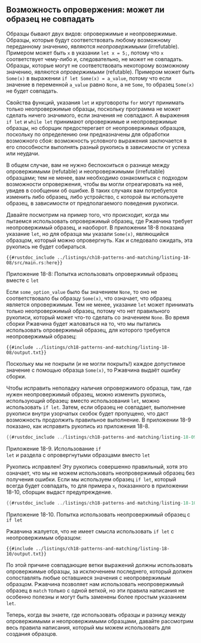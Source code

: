 ## Возможность опровержения: может ли образец не совпадать

Образцы бывают двух видов: опровержимые и неопровержимые. Образцы, которые будут соответствовать любому возможному переданному значению, являются *неопровержимыми* (irrefutable). Примером может быть `x` в указании `let x = 5;`, потому что `x` соответствует чему-либо и, следовательно, не может не совпадать. Образцы, которые могут не соответствовать некоторому возможному значению, являются *опровержимыми* (refutable). Примером может быть `Some(x)` в выражении `if let Some(x) = a_value`, потому что если значение в переменной `a_value` равно `None`, а не `Some`, то образец `Some(x)` не будет совпадать.

Свойства функций, указания `let` и круговороты `for` могут принимать только неопровержимые образцы, поскольку программа не может сделать ничего значимого, если значения не совпадают. А выражения `if let` и `while let` принимают опровержимые и неопровержимые образцы, но сборщик предостерегает от неопровержимых образцов, поскольку по определению они предназначены для обработки возможного сбоя: возможность условного выражения заключается в его способности выполнять разный рукопись в зависимости от успеха или неудачи.

В общем случае, вам не нужно беспокоиться о разнице между опровержимыми (refutable) и неопровержимыми (irrefutable) образцами; тем не менее, вам необходимо ознакомиться с подходом возможности опровержения, чтобы вы могли отреагировать на неё, увидев в сообщении об ошибке. В таких случаях вам потребуется изменить либо образец, либо устройство, с которой вы используете образец, в зависимости от предполагаемого поведения рукописи.

Давайте посмотрим на пример того, что происходит, когда мы пытаемся использовать опровержимый образец, где Ржавчина требует неопровержимый образец, и наоборот. В приложении 18-8 показана указание `let`, но для образца мы указали `Some(x)`, являющийся образцом, который можно опровергнуть. Как и следовало ожидать, эта рукопись не будет собираться.

```rust,ignore,does_not_compile
{{#rustdoc_include ../listings/ch18-patterns-and-matching/listing-18-08/src/main.rs:here}}
```

<span class="caption">Приложение 18-8: Попытка использовать опровержимый образец вместе с <code>let</code></span>

Если `some_option_value` было бы значением `None`, то оно не соответствовало бы образцу `Some(x)`, что означает, что образец является опровержимым. Тем не менее, указание `let` может принимать только неопровержимый образец, потому что нет правильного рукописи, который может что-то сделать со значением `None`. Во время сборки Ржавчина будет жаловаться на то, что мы пытались использовать опровержимый образец, для которого требуется неопровержимый образец:

```console
{{#include ../listings/ch18-patterns-and-matching/listing-18-08/output.txt}}
```

Поскольку мы не покрыли (и не могли покрыть!) каждое допустимое значение с помощью образца `Some(x)`, то Ржавчина выдаёт ошибку сборки.

Чтобы исправить неполадку наличия опровержимого образца, там, где нужен неопровержимый образец, можно изменить рукопись, использующий образец: вместо использования `let`, можно использовать `if let`. Затем, если образец не совпадает, выполнение рукописи внутри узорчатых скобок будет пропущено, что даст возможность продолжить правильное выполнение. В приложении 18-9 показано, как исправить рукопись из приложения 18-8.

```rust
{{#rustdoc_include ../listings/ch18-patterns-and-matching/listing-18-09/src/main.rs:here}}
```

<span class="caption">Приложение 18-9. Использование <code>if let</code> и раздела с опровергнутыми образцами вместо <code>let</code></span>

Рукопись исправлен! Эту рукопись совершенно правильный, хотя это означает, что мы не можем использовать неопровержимый образец без получения ошибки. Если мы используем образец `if let`, который всегда будет совпадать, то для примера `x`, показанного в приложении 18-10, сборщик выдаст предупреждение.

```rust
{{#rustdoc_include ../listings/ch18-patterns-and-matching/listing-18-10/src/main.rs:here}}
```

<span class="caption">Приложение 18-10. Попытка использовать неопровержимый образец с <code>if let</code></span>

Ржавчина жалуется, что не имеет смысла использовать `if let` с неопровержимым образцом:

```console
{{#include ../listings/ch18-patterns-and-matching/listing-18-10/output.txt}}
```

По этой причине совпадающие ветки выражений должны использовать опровержимые образцы, за исключением последнего, который должен сопоставлять любые оставшиеся значения с неопровержимым образцом. Ржавчина позволяет нам использовать неопровержимый образец в `match` только с одной веткой, но эти правила написания не особенно полезны и могут быть заменены более простым указанием `let`.

Теперь, когда вы знаете, где использовать образцы и разницу между опровержимыми и неопровержимыми образцами, давайте рассмотрим весь правила написания, который мы можем использовать для создания образцов.
